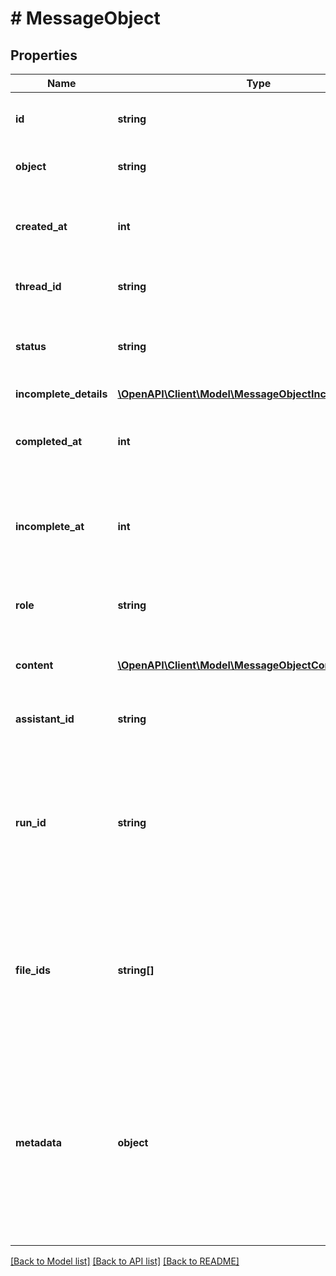 # # MessageObject

## Properties

Name | Type | Description | Notes
------------ | ------------- | ------------- | -------------
**id** | **string** | The identifier, which can be referenced in API endpoints. |
**object** | **string** | The object type, which is always &#x60;thread.message&#x60;. |
**created_at** | **int** | The Unix timestamp (in seconds) for when the message was created. |
**thread_id** | **string** | The [thread](/docs/api-reference/threads) ID that this message belongs to. |
**status** | **string** | The status of the message, which can be either &#x60;in_progress&#x60;, &#x60;incomplete&#x60;, or &#x60;completed&#x60;. |
**incomplete_details** | [**\OpenAPI\Client\Model\MessageObjectIncompleteDetails**](MessageObjectIncompleteDetails.md) |  |
**completed_at** | **int** | The Unix timestamp (in seconds) for when the message was completed. |
**incomplete_at** | **int** | The Unix timestamp (in seconds) for when the message was marked as incomplete. |
**role** | **string** | The entity that produced the message. One of &#x60;user&#x60; or &#x60;assistant&#x60;. |
**content** | [**\OpenAPI\Client\Model\MessageObjectContentInner[]**](MessageObjectContentInner.md) | The content of the message in array of text and/or images. |
**assistant_id** | **string** | If applicable, the ID of the [assistant](/docs/api-reference/assistants) that authored this message. |
**run_id** | **string** | The ID of the [run](/docs/api-reference/runs) associated with the creation of this message. Value is &#x60;null&#x60; when messages are created manually using the create message or create thread endpoints. |
**file_ids** | **string[]** | A list of [file](/docs/api-reference/files) IDs that the assistant should use. Useful for tools like retrieval and code_interpreter that can access files. A maximum of 10 files can be attached to a message. |
**metadata** | **object** | Set of 16 key-value pairs that can be attached to an object. This can be useful for storing additional information about the object in a structured format. Keys can be a maximum of 64 characters long and values can be a maxium of 512 characters long. |

[[Back to Model list]](../../README.md#models) [[Back to API list]](../../README.md#endpoints) [[Back to README]](../../README.md)
